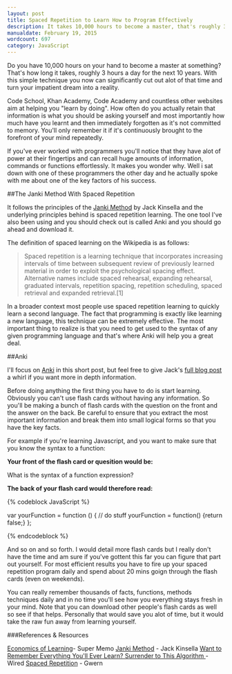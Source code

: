 ```yaml
---
layout: post
title: Spaced Repetition to Learn How to Program Effectively
description: It takes 10,000 hours to become a master, that's roughly 3 hours a day for the next 10 years. Learn some tricks to significantly cut your time
manualdate: February 19, 2015
wordcount: 697
category: JavaScript
---
```


Do you have 10,000 hours on your hand to become a master at something? That's how long it takes, roughly 3 hours a day for the next 10 years. With this simple technique you now can significantly cut out alot of that time and turn your impatient dream into a reality.

Code School, Khan Academy, Code Academy and countless other websites aim at helping you "learn by doing". How often do you actually retain that information is what you should be asking yourself and most importantly how much have you learnt and then immediately forgotten as it's not committed to memory. You'll only remember it if it's continuously brought to the forefront of your mind repeatedly.

If you've ever worked with programmers you'll notice that they have alot of power at their fingertips and can recall huge amounts of information, commands or functions effortlessly. It makes you wonder why. Well i sat down with one of these programmers the other day and he actually spoke with me about one of the key factors of his success.

##The Janki Method With Spaced Repetition

It follows the principles of the [Janki Method](http://www.jackkinsella.ie/2011/12/05/janki-method.html) by Jack Kinsella and the underlying principles behind is spaced repetition learning. The one tool I've also been using and you should check out is called Anki and you should go ahead and download it.

The definition of spaced learning on the Wikipedia is as follows:

>Spaced repetition is a learning technique that incorporates increasing intervals of time between subsequent review of previously learned material in order to exploit the psychological spacing effect. Alternative names include spaced rehearsal, expanding rehearsal, graduated intervals, repetition spacing, repetition scheduling, spaced retrieval and expanded retrieval.[1]

In a broader context most people use spaced repetition learning to quickly learn a second language. The fact that programming is exactly like learning a new language, this technique can be extremely effective. The most important thing to realize is that you need to get used to the syntax of any given programming language and that's where Anki will help you a great deal.

##Anki

I'll focus on [Anki](http://ankisrs.net/) in this short post, but feel free to give Jack's [full blog post](http://www.jackkinsella.ie/2011/12/05/janki-method.html) a whirl if you want more in depth information.

Before doing anything the first thing you have to do is start learning. Obviously you can't use flash cards without having any information. So you'll be making a bunch of flash cards with the question on the front and the answer on the back. Be careful to ensure that you extract the most important information and break them into small logical forms so that you have the key facts.

For example if you're learning Javascript, and you want to make sure that you know the syntax to a function:

<strong>Your front of the flash card or quesition would be:</strong>

What is the syntax of a function expression?

<strong>The back of your flash card would therefore read:</strong>

{% codeblock JavaScript %}

var yourFunction = function () {
  // do stuff
  yourFunction = function() {return false;}
};

{% endcodeblock %}

And so on and so forth. I would detail more flash cards but I really don't have the time and am sure if you've gottent this far you can figure that part out yourself. For most efficient results you have to fire up your spaced repetition program daily and spend about 20 mins goign through the flash cards (even on weekends).

You can really remember thousands of facts, functions, methods techniques daily and in no time you'll see how you everything stays fresh in your mind. Note that you can download other people's flash cards as well so see if that helps. Personally that would save you alot of time, but it would take the raw fun away from learning yourself.

###References & Resources

[Economics of Learning](http://www.supermemo.com/english/el.htm)- Super Memo
[Janki Method](http://www.jackkinsella.ie/2011/12/05/janki-method.html) - Jack Kinsella
[Want to Remember Everything You'll Ever Learn? Surrender to This Algorithm ](http://www.wired.com/medtech/health/magazine/16-05/ff_wozniak?currentPage=all) - Wired
[Spaced Repetition](http://www.gwern.net/Spaced%20repetition) - Gwern
